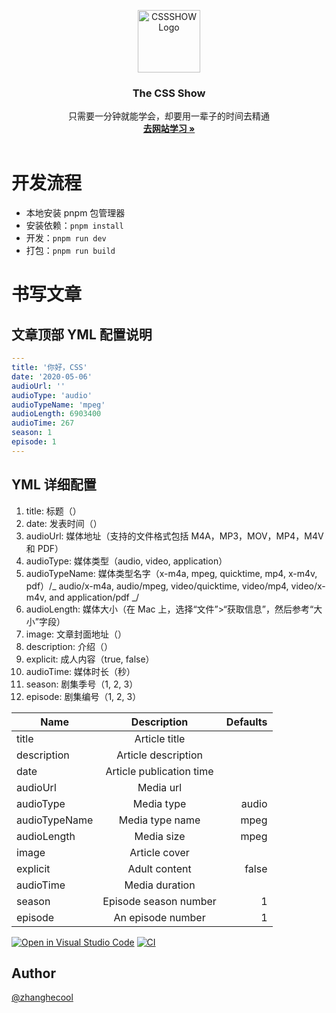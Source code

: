 <p align="center">
  <a href="https://css.show/">
    <img src="https://cdn.jsdelivr.net/gh/zhanghecool/cssdotshow@main/public/images/CSSSHOW.svg" alt="CSSSHOW Logo" width="100">
  </a>
</p>

<h3 align="center">The CSS Show</h3>

<p align="center">
  只需要一分钟就能学会，却要用一辈子的时间去精通
  <br>
  <a href="https://css.show/"><strong>去网站学习 »</strong></a>
  <br>
  <br>
</p>

# 开发流程

- 本地安装 pnpm 包管理器
- 安装依赖：`pnpm install`
- 开发：`pnpm run dev`
- 打包：`pnpm run build`

# 书写文章

## 文章顶部 YML 配置说明

```yml
---
title: '你好，CSS'
date: '2020-05-06'
audioUrl: ''
audioType: 'audio'
audioTypeName: 'mpeg'
audioLength: 6903400
audioTime: 267
season: 1
episode: 1
---
```

## YML 详细配置

1. title: 标题（）
2. date: 发表时间（）
3. audioUrl: 媒体地址（支持的文件格式包括 M4A，MP3，MOV，MP4，M4V 和 PDF）
4. audioType: 媒体类型（audio, video, application）
5. audioTypeName: 媒体类型名字（x-m4a, mpeg, quicktime, mp4, x-m4v, pdf）/_ audio/x-m4a, audio/mpeg, video/quicktime, video/mp4, video/x-m4v, and application/pdf _/
6. audioLength: 媒体大小（在 Mac 上，选择“文件”>“获取信息”，然后参考“大小”字段）
7. image: 文章封面地址（）
8. description: 介绍（）
9. explicit: 成人内容（true, false）
10. audioTime: 媒体时长（秒）
11. season: 剧集季号（1, 2, 3）
12. episode: 剧集编号（1, 2, 3）

| Name          |       Description        | Defaults |
| ------------- | :----------------------: | -------: |
| title         |      Article title       |          |
| description   |   Article description    |          |
| date          | Article publication time |          |
| audioUrl      |        Media url         |          |
| audioType     |        Media type        |    audio |
| audioTypeName |     Media type name      |     mpeg |
| audioLength   |        Media size        |     mpeg |
| image         |      Article cover       |          |
| explicit      |      Adult content       |    false |
| audioTime     |      Media duration      |          |
| season        |  Episode season number   |        1 |
| episode       |    An episode number     |        1 |

[![Open in Visual Studio Code](https://open.vscode.dev/badges/open-in-vscode.svg)](https://open.vscode.dev/zhanghecool/cssdotshow)
[![CI](https://github.com/zhanghecool/cssdotshow/actions/workflows/ci.yml/badge.svg)](https://github.com/zhanghecool/cssdotshow/actions/workflows/ci.yml)

## Author

[@zhanghecool](https://github.com/zhanghecool)
